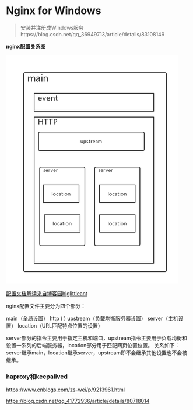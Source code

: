 # Nginx for Windows
> 安装并注册成Windows服务https://blog.csdn.net/qq_36949713/article/details/83108149


**nginx配置关系图**

![图片来自https://blog.csdn.net/qq_29677867/article/details/90112472](../static/img/nginxconfig.png)

[配置文档解读来自博客园biglittleant](https://www.cnblogs.com/biglittleant/p/8979852.html)

nginx配置文件主要分为四个部分：

main（全局设置）
http ( )
upstream（负载均衡服务器设置）
server（主机设置）
location（URL匹配特点位置的设置）

server部分的指令主要用于指定主机和端口，upstream指令主要用于负载均衡和设置一系列的后端服务器，location部分用于匹配网页位置位置。
关系如下：
server继承main，location继承server，upstream即不会继承其他设置也不会被继承。

### haproxy和keepalived

https://www.cnblogs.com/zs-wei/p/9213961.html

https://blog.csdn.net/qq_41772936/article/details/80718014